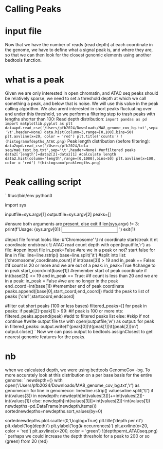 # Calling Peaks
# input file
Now that we have the number of reads (read depth) at each coordinate in the genome, we have to define
what a signal peak is, and where they are, so that we can then look for the closest genomic elements
using another bedtools function. 
# what is a peak
Given we are only interested in open chromatin, and ATAC seq peaks should be relatively sparse, we need to set a threshold depth at which we call something a peak, and below that is noise. We will use this value in the peak calling algorithm. We also arent interested in short peaks fluctuating over and under this threshold, so we perform a filtering step to trash peaks with lengths shorter than 100:
Read depth distribution:
`
import pandas as pd
import matplotlib.pyplot as plt
data=pd.read_csv('/Users/pfb2024/Downloads/MA8_genome_cov_bg.txt',sep='\t',header=None)
data.hist(column=3,range=[0,100],bins=50)
plt.axvline(x=20, color = 'red')
plt.title('counts')
!(histogramofdepths_ATAC.png)
`
Peak length distribution (before filtering):
`
data2=pd.read_csv('/Users/pfb2024/Lola-seq/ma8_test_bg.txt',sep='\t',header=None) #unfiltered peaks
data2['length']=data2[2]-data2[1] #calculate length
data2.hist(column='length',range=[0,1000],bins=50)
plt.axvline(x=100, color = 'red')
!(histogramofpeaklengths.png)
`
# Peak calling script
`
#!usr/bin/env python3

import sys

inputfile=sys.argv[1]
outputfile=sys.argv[2]
peaks=[]

#ensure both arguments are present, else exit
if len(sys.argv) != 3:
    print(f'Usage: {sys.argv[0]} <input file name> <output file name>')
    exit(1)

#input file format looks like:
#'Chromosome' \t nt coordinate startstreak \t nt coordinate endstreak \t ATAC read count depth
with open(inputfile,'r') as file: #open input file
    in_peak=False #are we in a peak or not? start false
    for line in file:
        line=line.rstrip()
        base=line.split('\t') #split into list: ['chromosome',coordinate,count]
        if int(base[3]) > 19 and in_peak == False: #if count is 20 or more and we are out of a peak:
            in_peak=True #change to in peak
            start_coord=int(base[1]) #remember start of peak coordinate
        if int(base[3]) <= 19 and in_peak == True: #if count is less than 20 and we are in a peak:
            in_peak = False #we are no longer in the peak
            end_coord=int(base[1]) #remember end of peak coordinate
            peaks.append([base[0],start_coord,end_coord]) #add the peak to list of peaks ['chr1',startcoord,endcoord]

#filter out short peaks (100 or less bases)
filtered_peaks=[]
for peak in peaks:
    if peak[2]-peak[1] > 99: #if peak is 100 or more nts:
        filtered_peaks.append(peak) #add to filtered peaks list
    else: #skip if not
        continue
#write output file tsv
with open(outputfile,'w') as output:
    for peak in filtered_peaks:
        output.write(f'{peak[0]}\t{peak[1]}\t{peak[2]}\n')
output.close()
`
Now we can pass output to bedtools assignClosest to get nearest genomic features for the peaks.


# nb
when we calculated depth, we were using bedtools GenomeCov -bg. To more accurately look at this distribution on a per base basis for the entire genome:
`
newdepth={}
with open('/Users/pfb2024/Downloads/MA8_genome_cov_bg.txt','r') as genomecor:
    for line in genomecor:
        line=line.rstrip()
        values=line.split('\t')
        if int(values[3]) in newdepth:
            newdepth[int(values[3])]+=int(values[2])-int(values[1])
        else:
            newdepth[int(values[3])]=int(values[2])-int(values[1])
newdepths=pd.DataFrame(newdepth.items())
sortednewdepths=newdepths.sort_values(by=0)

sortednewdepths.plot.scatter(0,1,loglog=True)
plt.title('depth per nt')
plt.xlabel('log(depth)')
plt.ylabel('log(# occurrences)')
plt.axvline(x=20, color = 'red')
plt.axvline(x=200, color = 'green')
!(depthpernt_ATACseq.png)
`
perhaps we could increase the depth threshold for a peak to 200 or so (green) from 20 (red)